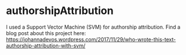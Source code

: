# authorshipAttribution
I used a Support Vector Machine (SVM) for authorship attribution.
Find a blog post about this project here: https://johannadevos.wordpress.com/2017/11/29/who-wrote-this-text-authorship-attribution-with-svm/
